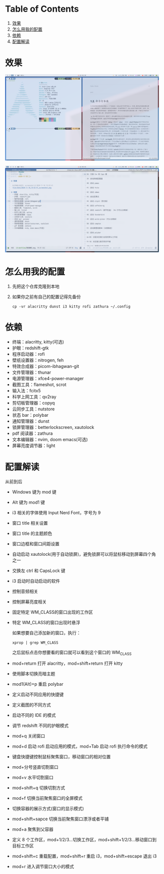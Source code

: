 
# Table of Contents

1.  [效果](#orgdeaf887)
2.  [怎么用我的配置](#orge0bcd93)
3.  [依赖](#org085556c)
4.  [配置解读](#org7803725)



<a id="orgdeaf887"></a>

# 效果

![img](Shot/2020-11-10_15-52-41_screenshot.png)

![img](Shot/2020-11-10_16-00-15_screenshot.png)


<a id="orge0bcd93"></a>

# 怎么用我的配置

1.  先把这个仓库克隆到本地
2.  如果你之前有自己的配置记得先备份
    
        cp -vr alacritty dunst i3 kitty rofi zathura ~/.config


<a id="org085556c"></a>

# 依赖

-   终端：alacritty, kitty(可选)
-   护眼：redshift-gtk
-   程序启动器：rofi
-   壁纸设置器：nitrogen, feh
-   特效合成器：picom-ibhagwan-git
-   文件管理器：thunar
-   电源管理器：xfce4-power-manager
-   截图工具：flameshot, scrot
-   输入法：fcitx5
-   科学上网工具：qv2ray
-   剪切板管理器：copyq
-   云同步工具：nutstore
-   状态 bar：polybar
-   通知管理器：dunst
-   锁屏管理器：betterlockscreen, xautolock
-   pdf 阅读器：zathura
-   文本编辑器：nvim, doom emacs(可选)
-   屏幕亮度调节器：light


<a id="org7803725"></a>

# 配置解读

从前到后

-   Windows 键为 mod 键
-   Alt 键为 mod1 键
-   i3 相关的字体使用 Input Nerd Font，字号为 9
-   窗口 title 相关设置
-   窗口 title 的主题颜色
-   窗口边框和窗口间距设置
-   自动启动 xautolock(用于自动锁屏)，避免锁屏可以将鼠标移动到屏幕四个角之一
-   交换左 ctrl 和 CapsLock 键
-   i3 启动时自动启动的软件
-   控制音频相关
-   控制屏幕亮度相关
-   固定特定 WM_CLASS的窗口出现的工作区
-   特定 WM_CLASS的窗口出现时悬浮
    
    如果想要自己添加新的窗口，执行：
    
        xprop | grep WM_CLASS
    
    之后鼠标点击你想要看的窗口就可以看到这个窗口的 WM<sub>CLASS</sub>
-   mod+return 打开 alacritty，mod+shift+return 打开 kitty
-   使用脚本切换亮暗主题
-   mod1(Alt)+p 重启 polybar
-   定义启动不同应用的快捷键
-   定义截图的不同方式
-   启动不同的 IDE 的模式
-   调节 redshift 不同的护眼模式
-   mod+q 关闭窗口
-   mod+d 启动 rofi 启动应用的模式，mod+Tab 启动 rofi 执行命令的模式
-   键盘快捷键控制鼠标聚焦窗口，移动窗口的相对位置
-   mod+分号竖直切割窗口
-   mod+v 水平切割窗口
-   mod+shift+q 切换切割方式
-   mod+f 切换当前聚焦窗口的全屏模式
-   切换容器的展示方式(窗口的显示模式)
-   mod+shift+sapce 切换当前聚焦窗口漂浮或者平铺
-   mod+a 聚焦到父容器
-   定义 8 个工作区，mod+1/2/3&#x2026;切换工作区，mod+shift+1/2/3&#x2026;移动窗口到目标工作区
-   mod+shift+c 重载配置，mod+shift+r 重启 i3，mod+shift+escape 退出 i3
-   mod+r 进入调节窗口大小的模式

